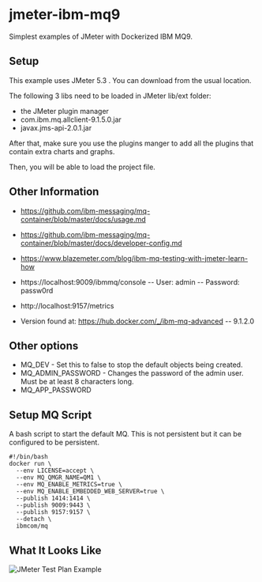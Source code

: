 # jmeter-ibm-mq9

Simplest examples of JMeter with Dockerized IBM MQ9.

## Setup

This example uses JMeter 5.3 .  You can download from the usual location.

The following 3 libs need to be loaded in JMeter lib/ext folder:

- the JMeter plugin manager
- com.ibm.mq.allclient-9.1.5.0.jar
- javax.jms-api-2.0.1.jar

After that, make sure you use the plugins manger to add all the plugins that contain extra charts and graphs.

Then, you will be able to load the project file.


## Other Information

- https://github.com/ibm-messaging/mq-container/blob/master/docs/usage.md
- https://github.com/ibm-messaging/mq-container/blob/master/docs/developer-config.md
- https://www.blazemeter.com/blog/ibm-mq-testing-with-jmeter-learn-how

- https://localhost:9009/ibmmq/console
--  User: admin
--  Password: passw0rd

- http://localhost:9157/metrics

- Version found at: https://hub.docker.com/_/ibm-mq-advanced -- 9.1.2.0

## Other options

- MQ_DEV - Set this to false to stop the default objects being created.
- MQ_ADMIN_PASSWORD - Changes the password of the admin user. Must be at least 8 characters long.
- MQ_APP_PASSWORD


## Setup MQ Script

A bash script to start the default MQ.   This is not persistent but it can be configured to be persistent.

```
#!/bin/bash
docker run \
  --env LICENSE=accept \
  --env MQ_QMGR_NAME=QM1 \
  --env MQ_ENABLE_METRICS=true \
  --env MQ_ENABLE_EMBEDDED_WEB_SERVER=true \
  --publish 1414:1414 \
  --publish 9009:9443 \
  --publish 9157:9157 \
  --detach \
  ibmcom/mq

```

## What It Looks Like

![JMeter Test Plan Example](https://github.com/djangofan/jmeter-ibm-mq9/blob/master/jmeterGui.png)


